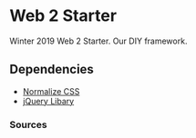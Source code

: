 # Web 2 Starter
Winter 2019 Web 2 Starter. Our DIY framework.

## Dependencies
* [Normalize CSS](https://necolas.github.io/normalize.css/)
* [jQuery Libary](https://jquery.com)

### Sources
<!-- 
<link href="https://codepen.io/mr_alien/pen/Alzqe">
<link href="https://www.youtube.com/watch?v=FCQlNTuy6lI"> 
<lkink href="https://stackoverflow.com/questions/14356956/playing-audio-after-the-page-loads-in-html"-->

